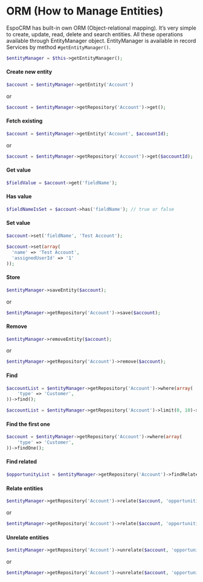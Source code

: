 # ORM (How to Manage Entities)

EspoCRM has built-in own ORM (Object-relational mapping). It’s very simple to create, update, read, delete and search entities. All these operations available through EntityManager object. EntityManager is available in record Services by method `#getEntityManager()`.

```php
$entityManager = $this->getEntityManager();
```

#### Create new entity
```php
$account = $entityManager->getEntity('Account')
```
or
```php
$account = $entityManager->getRepository('Account')->get();
```

#### Fetch existing
```php
$account = $entityManager->getEntity('Account', $accountId);
```
or
```php
$account = $entityManager->getRepository('Account')->get($accountId);
```

#### Get value
```php
$fieldValue = $account->get('fieldName');
```

#### Has value
```php
$fieldNameIsSet = $account->has('fieldName'); // true or false
```

#### Set value
```php
$account->set('fieldName', 'Test Account');
```

```php
$account->set(array(
  'name' => 'Test Account',
  'assignedUserId' => '1'
));
```

#### Store
```php
$entityManager->saveEntity($account);
```
or
```php
$entityManager->getRepository('Account')->save($account);
```

#### Remove
```php
$entityManager->removeEntity($account);
```
or
```php
$entityManager->getRepository('Account')->remove($account);
```

#### Find
```php
$accountList = $entityManager->getRepository('Account')->where(array(
    'type' => 'Customer',    
))->find();
```
```php
$accountList = $entityManager->getRepository('Account')->limit(0, 10)->order('createdAt', 'DESC')->find();
```

#### Find the first one
```php
$account = $entityManager->getRepository('Account')->where(array(
    'type' => 'Customer',    
))->findOne();
```

#### Find related
```php
$opportunityList = $entityManager->getRepository('Account')->findRelated($account, 'opportunities');
```

#### Relate entities
```php
$entityManager->getRepository('Account')->relate($account, 'opportunities', $opportunity);
```
or
```php
$entityManager->getRepository('Account')->relate($account, 'opportunities', $opportunityId);
```

#### Unrelate entities
```php
$entityManager->getRepository('Account')->unrelate($account, 'opportunities', $opportunity);
```
or
```php
$entityManager->getRepository('Account')->unrelate($account, 'opportunities', $opportunityId);
```

